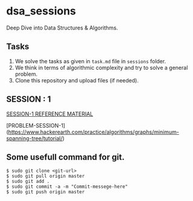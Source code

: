 # dsa_sessions

Deep Dive into Data Structures &amp; Algorithms.

## Tasks 

1. We solve the tasks as given in ```task.md``` file in ```sessions``` folder.
2. We think in terms of algorithmic complexity and try to solve a general problem. 
3. Clone this repository and upload files (if needed).


## SESSION : 1

[SESSION-1 REFERENCE MATERIAL](https://docs.google.com/presentation/d/1cuvYXb8OdyYfJmVp_ZqTWzU6O13t77tGtFdqT1IgmBo/edit#slide=id.p)

[PROBLEM-SESSION-1]
(https://www.hackerearth.com/practice/algorithms/graphs/minimum-spanning-tree/tutorial/)

## Some usefull command for git.

```
$ sudo git clone <git-url>
$ sudo git pull origin master
$ sudo git add .
$ sudo git commit -a -m "Commit-messege-here"
$ sudo git push origin master
```
